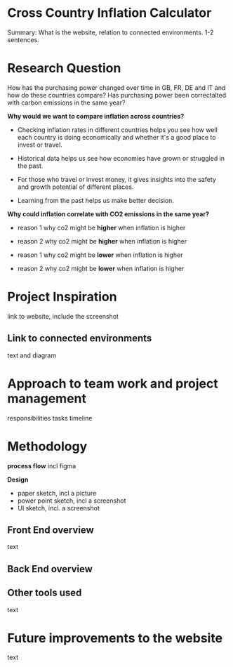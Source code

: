 # Cross Country Inflation Calculator

Summary: What is the website, relation to connected environments. 1-2 sentences.

# Research Question

How has the purchasing power changed over time in GB, FR, DE and IT and how do these countries compare?​ Has purchasing power been correctalted with carbon emissions in the same year?

**Why would we want to compare inflation across countries?**

* Checking inflation rates in different countries helps you see how well each country is doing economically and whether it's a good place to invest or travel. ​

* Historical data helps us see how economies have grown or struggled in the past. ​

* For those who travel or invest money, it gives insights into the safety and growth potential of different places. ​

* Learning from the past helps us make better decision.

**Why could inflation correlate with CO2 emissions in the same year?**

* reason 1 why co2 might be **higher** when inflation is higher
* reason 2 why co2 might be **higher** when inflation is higher

* reason 1 why co2 might be **lower** when inflation is higher
* reason 2 why co2 might be **lower** when inflation is higher


# Project Inspiration

link to website, include the screenshot

## Link to connected environments

text and diagram

# Approach to team work and project management

responsibilities
tasks 
timeline

# Methodology

**process flow**
incl figma

**Design**

* paper sketch, incl a picture
* power point sketch, incl a screenshot
* UI sketch, incl. a screenshot 

## Front End overview

text

## Back End overview



## Other tools used
text 


# Future improvements to the website

text